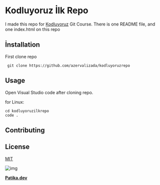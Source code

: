 # **Kodluyoruz İlk Repo**

I made this repo for [Kodluyoruz](https://kodluyoruz.org) Git Course. There is one README file, and one index.html on this repo

## **İnstallation**
First clone repo

```
 git clone https://github.com/azervalizada/kodluyoruzrepo

```
## **Usage**
Open Visual Studio code after cloning repo.

for Linux:

```
cd kodluyoruzilkrepo
code .

 ```

 ## **Contributing**
 

## **License**
[MIT](https://choosealicense.com/licenses/mit/)


![img](https://i.hizliresim.com/o9knihm.png)

**[Patika.dev](https://app.patika.dev/)**